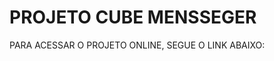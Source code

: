 <H1>PROJETO CUBE MENSSEGER</H1>
<P>
  PARA ACESSAR O PROJETO ONLINE, SEGUE O LINK ABAIXO:
</P>
<A HREF= 'http://cubemensseger.x10.bz'></A>
